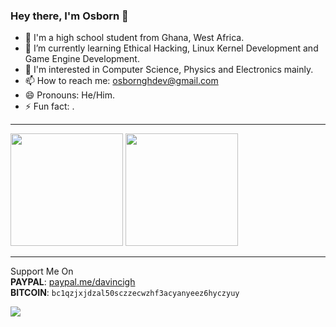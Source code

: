 ### Hey there, I'm Osborn 👋

- 🔭 I'm a high school student from Ghana, West Africa.
- 🎯 I’m currently learning Ethical Hacking, Linux Kernel Development and Game Engine Development.
- 🦿 I'm interested in Computer Science, Physics and Electronics mainly.
- 📫 How to reach me: osbornghdev@gmail.com
- 😄 Pronouns: He/Him.
- ⚡ Fun fact: .
<hr>

<div>
 <img height="180em" src="https://github-readme-stats-git-masterrstaa-rickstaa.vercel.app/api?username=osborngh&layout=compact&show_icons=true&theme=dark" />
 <img height="180em" src="https://github-readme-stats-git-masterrstaa-rickstaa.vercel.app/api/top-langs/?username=osborngh&layout=compact&langs_count=6&theme=dark&hide=css,scss,html,tex,makefile" />
</div>
<hr>

Support Me On<br>
**PAYPAL**:  [paypal.me/davincigh](https://www.paypal.me/davincigh)<br>
**BITCOIN**:  `bc1qzjxjdzal50sczzecwzhf3acyanyeez6hyczyuy` <br>

![](https://komarev.com/ghpvc/?username=osborngh)
